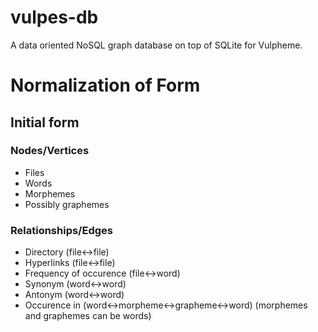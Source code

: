 # vulpes-db
A data oriented NoSQL graph database on top of SQLite for Vulpheme.

# Normalization of Form

## Initial form

### Nodes/Vertices
- Files
- Words
- Morphemes
- Possibly graphemes
### Relationships/Edges
- Directory (file↔file)
- Hyperlinks (file↔file)
- Frequency of occurence (file↔word)
- Synonym (word↔word)
- Antonym (word↔word)
- Occurence in (word↔morpheme↔grapheme↔word) (morphemes and graphemes can be words)